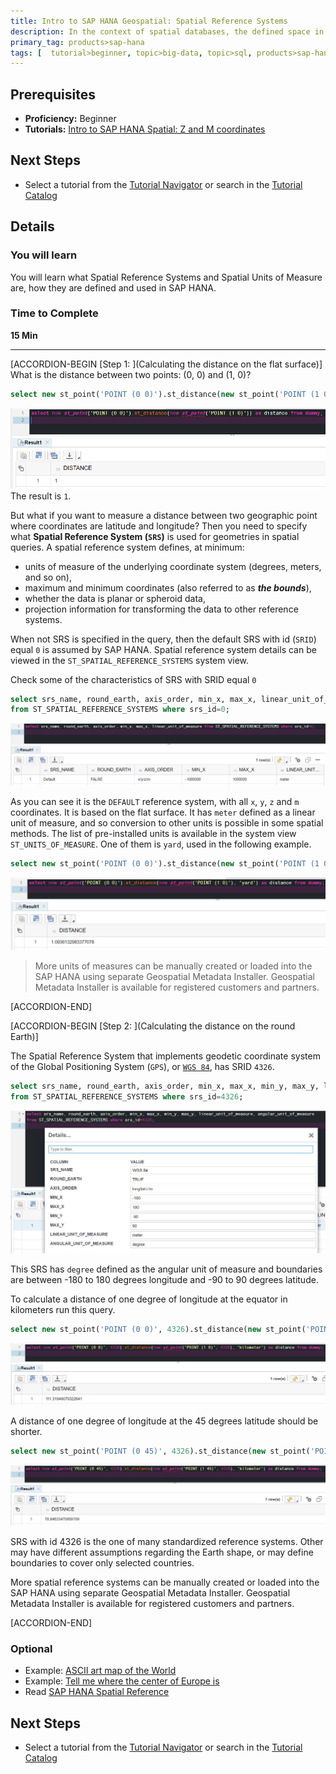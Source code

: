 ```yaml
---
title: Intro to SAP HANA Geospatial: Spatial Reference Systems
description: In the context of spatial databases, the defined space in which geometries are described is called a spatial reference system (SRS).
primary_tag: products>sap-hana
tags: [  tutorial>beginner, topic>big-data, topic>sql, products>sap-hana, products>sap-hana\,-express-edition   ]
---
```


## Prerequisites  
- **Proficiency:** Beginner
 - **Tutorials:** [Intro to SAP HANA Spatial: Z and M coordinates](http://www.sap.com/developer/tutorials/hana-spatial-intro5-z-m-coordinates.html)


## Next Steps
- Select a tutorial from the [Tutorial Navigator](http://www.sap.com/developer/tutorial-navigator.html) or search in the [Tutorial Catalog](http://www.sap.com/developer/tutorials.html)

## Details
### You will learn  
You will learn what Spatial Reference Systems and Spatial Units of Measure are, how they are defined and used in SAP HANA.

### Time to Complete
**15 Min**

---

[ACCORDION-BEGIN [Step 1: ](Calculating the distance on the flat surface)]
What is the distance between two points: (0, 0) and (1, 0)?
```sql
select new st_point('POINT (0 0)').st_distance(new st_point('POINT (1 0)')) as distance from dummy;
```
![Distance in SRS=0](spatial0601.jpg)
The result is `1`.

But what if you want to measure a distance between two geographic point where coordinates are latitude and longitude? Then you need to specify what **Spatial Reference System (`SRS`)** is used for geometries in spatial queries.
A spatial reference system defines, at minimum:
- units of measure of the underlying coordinate system (degrees, meters, and so on),
- maximum and minimum coordinates (also referred to as ___the bounds___),
- whether the data is planar or spheroid data,
- projection information for transforming the data to other reference systems.

When not SRS is specified in the query, then the default SRS with id (`SRID`) equal `0` is assumed by SAP HANA. Spatial reference system details can be viewed in the `ST_SPATIAL_REFERENCE_SYSTEMS` system view.

Check some of the characteristics of SRS with SRID equal `0`
```sql
select srs_name, round_earth, axis_order, min_x, max_x, linear_unit_of_measure
from ST_SPATIAL_REFERENCE_SYSTEMS where srs_id=0;

```
![SRS 0 details](spatial0602.jpg)

As you can see it is the `DEFAULT` reference system, with all `x`, `y`, `z` and `m` coordinates. It is based on the flat surface. It has `meter` defined as a linear unit of measure, and so conversion to other units is possible in some spatial methods. The list of pre-installed units is available in the system view `ST_UNITS_OF_MEASURE`. One of them is `yard`, used in the following example.
```sql
select new st_point('POINT (0 0)').st_distance(new st_point('POINT (1 0)'), 'yard') as distance from dummy;
```
![Convert to yard](spatial0603.jpg)

>More units of measures can be manually created or loaded into the SAP HANA using separate Geospatial Metadata Installer. Geospatial Metadata Installer is available for registered customers and partners.


[ACCORDION-END]

[ACCORDION-BEGIN [Step 2: ](Calculating the distance on the round Earth)]

The Spatial Reference System that implements geodetic coordinate system of the Global Positioning System (`GPS`), or [`WGS 84`](https://en.wikipedia.org/wiki/World_Geodetic_System#WGS84), has SRID `4326`.
```sql
select srs_name, round_earth, axis_order, min_x, max_x, min_y, max_y, linear_unit_of_measure, angular_unit_of_measure
from ST_SPATIAL_REFERENCE_SYSTEMS where srs_id=4326;
```
![SRS 4326](spatial0604.jpg)

This SRS has `degree` defined as the angular unit of measure and boundaries are between -180 to 180 degrees longitude and -90 to 90 degrees latitude.

To calculate a distance of one degree of longitude at the equator in kilometers run this query.
```sql
select new st_point('POINT (0 0)', 4326).st_distance(new st_point('POINT (1 0)', 4326), 'kilometer') as distance from dummy;
```
![one degree on the equator](spatial0605.jpg)

A distance of one degree of longitude at the 45 degrees latitude should be shorter.
```sql
select new st_point('POINT (0 45)', 4326).st_distance(new st_point('POINT (1 45)', 4326), 'kilometer') as distance from dummy;
```
![one degree on the 45deg latitude](spatial0606.jpg)

SRS with id 4326 is the one of many standardized reference systems. Other may have different assumptions regarding the Earth shape, or may define boundaries to cover only selected countries.

More spatial reference systems can be manually created or loaded into the SAP HANA using separate Geospatial Metadata Installer. Geospatial Metadata Installer is available for registered customers and partners.


[ACCORDION-END]

### Optional
- Example: [ASCII art map of the World](https://blogs.sap.com/2017/02/13/ascii-art-map-of-the-world-using-sap-hana-geospatial-processing/)
- Example: [Tell me where the center of Europe is](https://blogs.sap.com/2017/04/11/sap-hana-tell-me-where-the-center-of-europe-is/)
- Read [SAP HANA Spatial Reference](https://help.sap.com/viewer/cbbbfc20871e4559abfd45a78ad58c02/latest/en-US)

## Next Steps
- Select a tutorial from the [Tutorial Navigator](http://www.sap.com/developer/tutorial-navigator.html) or search in the [Tutorial Catalog](http://www.sap.com/developer/tutorials.html)
